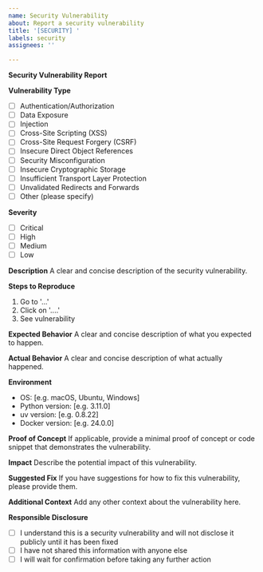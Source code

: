 ```yaml
---
name: Security Vulnerability
about: Report a security vulnerability
title: '[SECURITY] '
labels: security
assignees: ''

---
```


**Security Vulnerability Report**

**Vulnerability Type**
- [ ] Authentication/Authorization
- [ ] Data Exposure
- [ ] Injection
- [ ] Cross-Site Scripting (XSS)
- [ ] Cross-Site Request Forgery (CSRF)
- [ ] Insecure Direct Object References
- [ ] Security Misconfiguration
- [ ] Insecure Cryptographic Storage
- [ ] Insufficient Transport Layer Protection
- [ ] Unvalidated Redirects and Forwards
- [ ] Other (please specify)

**Severity**
- [ ] Critical
- [ ] High
- [ ] Medium
- [ ] Low

**Description**
A clear and concise description of the security vulnerability.

**Steps to Reproduce**
1. Go to '...'
2. Click on '....'
3. See vulnerability

**Expected Behavior**
A clear and concise description of what you expected to happen.

**Actual Behavior**
A clear and concise description of what actually happened.

**Environment**
- OS: [e.g. macOS, Ubuntu, Windows]
- Python version: [e.g. 3.11.0]
- uv version: [e.g. 0.8.22]
- Docker version: [e.g. 24.0.0]

**Proof of Concept**
If applicable, provide a minimal proof of concept or code snippet that demonstrates the vulnerability.

**Impact**
Describe the potential impact of this vulnerability.

**Suggested Fix**
If you have suggestions for how to fix this vulnerability, please provide them.

**Additional Context**
Add any other context about the vulnerability here.

**Responsible Disclosure**
- [ ] I understand this is a security vulnerability and will not disclose it publicly until it has been fixed
- [ ] I have not shared this information with anyone else
- [ ] I will wait for confirmation before taking any further action
